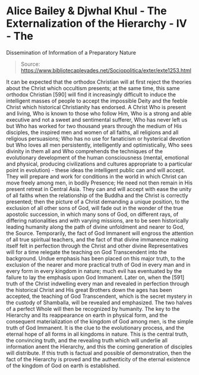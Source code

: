 # Alice Bailey & Djwhal Khul - The Externalization of the Hierarchy - IV - The
Dissemination of Information of a Preparatory Nature

> Source: https://www.bibliotecapleyades.net/Sociopolitica/exter/exte1253.html

It can be expected that the orthodox Christian will at first reject the theories about the Christ which occultism presents; at the same time, this same orthodox Christian [590] will find it increasingly difficult to induce the intelligent masses of people to accept the impossible Deity and the feeble Christ which historical Christianity has endorsed. A Christ Who is present and living, Who is known to those who follow Him, Who is a strong and able executive and not a sweet and sentimental sufferer, Who has never left us but Who has worked for two thousand years through the medium of His disciples, the inspired men and women of all faiths, all religions and all religious persuasions; Who has no use for fanaticism or hysterical devotion but Who loves all men persistently, intelligently and optimistically, Who sees divinity in them all and Who comprehends the techniques of the evolutionary development of the human consciousness (mental, emotional and physical, producing civilizations and cultures appropriate to a particular point in evolution) - these ideas the intelligent public can and will accept.
They will prepare and work for conditions in the world in which Christ can move freely among men, in bodily Presence; He need not then remain in His present retreat in Central Asia. They can and will accept with ease the unity of all faiths when the relationship of the Buddha and the Christ is correctly presented; then the picture of a Christ demanding a unique position, to the exclusion of all other sons of God, will fade out in the wonder of the true apostolic succession, in which many sons of God, on different rays, of differing nationalities and with varying missions, are to be seen historically leading humanity along the path of divine unfoldment and nearer to God, the Source.
Temporarily, the fact of God Immanent will engross the attention of all true spiritual teachers, and the fact of that divine immanence making itself felt in perfection through the Christ and other divine Representatives will for a time relegate the teaching on God Transcendent into the background. Undue emphasis has been placed on this major truth, to the exclusion of the nearer and more practical truth of God in every man and in every form in every kingdom in nature; much evil has eventuated by the failure to lay the emphasis upon God Immanent. Later on, when the [591] truth of the Christ indwelling every man and revealed in perfection through the historical Christ and His great Brothers down the ages has been accepted, the teaching of God Transcendent, which is the secret mystery in the custody of Shamballa, will be revealed and emphasized. The two halves of a perfect Whole will then be recognized by humanity.
The key to the Hierarchy and Its reappearance on earth in physical form, and the consequent materialization of the kingdom of God among men, is the simple truth of God Immanent. It is the clue to the evolutionary process, and the eternal hope of all forms in all kingdoms in nature. This is the central truth, the convincing truth, and the revealing truth which will underlie all information anent the Hierarchy, and this the coming generation of disciples will distribute. If this truth is factual and possible of demonstration, then the fact of the Hierarchy is proved and the authenticity of the eternal existence of the kingdom of God on earth is established.
